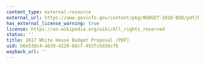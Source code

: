 ```yaml
---
content_type: external-resource
external_url: https://www.govinfo.gov/content/pkg/BUDGET-2018-BUD/pdf/BUDGET-2018-BUD.pdf
has_external_license_warning: true
license: https://en.wikipedia.org/wiki/All_rights_reserved
status: ''
title: 2017 White House Budget Proposal (PDF)
uid: b6e53dc4-a639-4220-b6cf-492fc5d36cf6
wayback_url: ''
---
```

